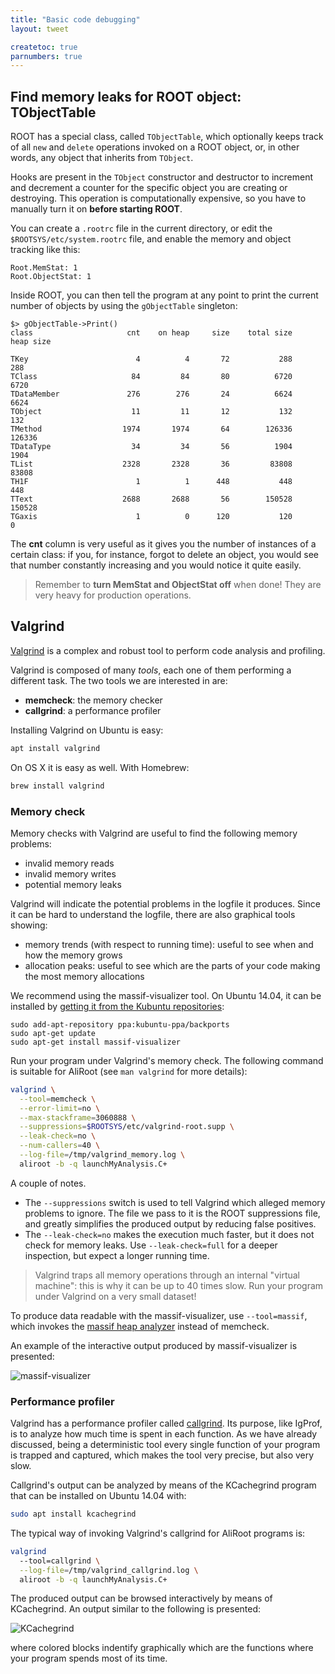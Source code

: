 ```yaml
---
title: "Basic code debugging"
layout: tweet

createtoc: true
parnumbers: true
---
```

Find memory leaks for ROOT object: TObjectTable
-----------------------------------------------

ROOT has a special class, called `TObjectTable`, which optionally keeps track
of all `new` and `delete` operations invoked on a ROOT object, or, in other
words, any object that inherits from `TObject`.

Hooks are present in the `TObject` constructor and destructor to increment and
decrement a counter for the specific object you are creating or destroying.
This operation is computationally expensive, so you have to manually turn it on
**before starting ROOT**.

You can create a `.rootrc` file in the current directory, or edit the
`$ROOTSYS/etc/system.rootrc` file, and enable the memory and object tracking
like this:

```
Root.MemStat: 1
Root.ObjectStat: 1
```

Inside ROOT, you can then tell the program at any point to print the current
number of objects by using the `gObjectTable` singleton:

```
$> gObjectTable->Print()
class                     cnt    on heap     size    total size    heap size

TKey                        4          4       72           288          288
TClass                     84         84       80          6720         6720
TDataMember               276        276       24          6624         6624
TObject                    11         11       12           132          132
TMethod                  1974       1974       64        126336       126336
TDataType                  34         34       56          1904         1904
TList                    2328       2328       36         83808        83808
TH1F                        1          1      448           448          448
TText                    2688       2688       56        150528       150528
TGaxis                      1          0      120           120            0
```

The **cnt** column is very useful as it gives you the number of instances of a
certain class: if you, for instance, forgot to delete an object, you would see
that number constantly increasing and you would notice it quite easily.

> Remember to **turn MemStat and ObjectStat off** when done! They are very
> heavy for production operations.


Valgrind
--------

[Valgrind](http://valgrind.org/) is a complex and robust tool to perform code
analysis and profiling.

Valgrind is composed of many *tools*, each one of them performing a different
task. The two tools we are interested in are:

* **memcheck**: the memory checker
* **callgrind**: a performance profiler

Installing Valgrind on Ubuntu is easy:

```bash
apt install valgrind
```

On OS X it is easy as well. With Homebrew:

```bash
brew install valgrind
```

### Memory check

Memory checks with Valgrind are useful to find the following memory
problems:

* invalid memory reads
* invalid memory writes
* potential memory leaks

Valgrind will indicate the potential problems in the logfile it
produces. Since it can be hard to understand the logfile, there are
also graphical tools showing:

* memory trends (with respect to running time): useful to see when and
  how the memory grows
* allocation peaks: useful to see which are the parts of your code
  making the most memory allocations

We recommend using the massif-visualizer tool. On Ubuntu 14.04, it can be
installed by
[getting it from the Kubuntu repositories](http://askubuntu.com/questions/522263/installing-massif-visualizer-on-ubuntu-14-04):

```
sudo add-apt-repository ppa:kubuntu-ppa/backports
sudo apt-get update
sudo apt-get install massif-visualizer
```

Run your program under Valgrind's memory check. The following command
is suitable for AliRoot (see `man valgrind` for more details):

```bash
valgrind \
  --tool=memcheck \
  --error-limit=no \
  --max-stackframe=3060888 \
  --suppressions=$ROOTSYS/etc/valgrind-root.supp \
  --leak-check=no \
  --num-callers=40 \
  --log-file=/tmp/valgrind_memory.log \
  aliroot -b -q launchMyAnalysis.C+
```

A couple of notes.

* The `--suppressions` switch is used to tell Valgrind which alleged
  memory problems to ignore. The file we pass to it is the ROOT
  suppressions file, and greatly simplifies the produced output by
  reducing false positives.
* The `--leak-check=no` makes the execution much faster, but it does
  not check for memory leaks. Use `--leak-check=full` for a deeper
  inspection, but expect a longer running time.

> Valgrind traps all memory operations through an internal "virtual
> machine": this is why it can be up to 40 times slow. Run your
> program under Valgrind on a very small dataset!

To produce data readable with the massif-visualizer, use
`--tool=massif`, which invokes the
[massif heap analyzer](http://valgrind.org/docs/manual/ms-manual.html)
instead of memcheck.

An example of the interactive output produced by massif-visualizer is
presented:

![massif-visualizer](massif-visualizer.png)


### Performance profiler

Valgrind has a performance profiler called
[callgrind](http://valgrind.org/docs/manual/cl-manual.html). Its
purpose, like IgProf, is to analyze how much time is spent in each
function. As we have already discussed, being a deterministic tool
every single function of your program is trapped and captured, which
makes the tool very precise, but also very slow.

Callgrind's output can be analyzed by means of the KCachegrind program
that can be installed on Ubuntu 14.04 with:

```bash
sudo apt install kcachegrind
```

The typical way of invoking Valgrind's callgrind for AliRoot programs is:

```bash
valgrind
  --tool=callgrind \
  --log-file=/tmp/valgrind_callgrind.log \
  aliroot -b -q launchMyAnalysis.C+
```

The produced output can be browsed interactively by means of KCachegrind. An
output similar to the following is presented:

![KCachegrind](kcachegrind.jpg)

where colored blocks indentify graphically which are the functions where your
program spends most of its time.
